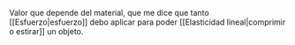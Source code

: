 
Valor que depende del material, que me dice que tanto [[Esfuerzo|esfuerzo]] debo aplicar para poder [[Elasticidad lineal|comprimir o estirar]] un objeto. 